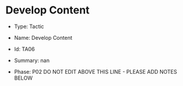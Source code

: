 # Develop Content

* Type: Tactic

* Name: Develop Content

* Id: TA06

* Summary: nan

* Phase: P02
DO NOT EDIT ABOVE THIS LINE - PLEASE ADD NOTES BELOW